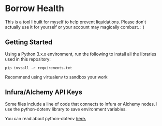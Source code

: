 # Borrow Health

This is a tool I built for myself to help prevent liquidations. Please don't actually use it for yourself or your account may magically combust. : ) 

## Getting Started

Using a Python 3.x.x environment, run the following to install all the libraries used in this repository:
```
pip install -r requirements.txt
```
Recommend using virtualenv to sandbox your work

## Infura/Alchemy API Keys

Some files include a line of code that connects to Infura or Alchemy nodes. I use the python-dotenv library to save environment variables.

You can read about python-dotenv [here.](https://pypi.org/project/python-dotenv/)